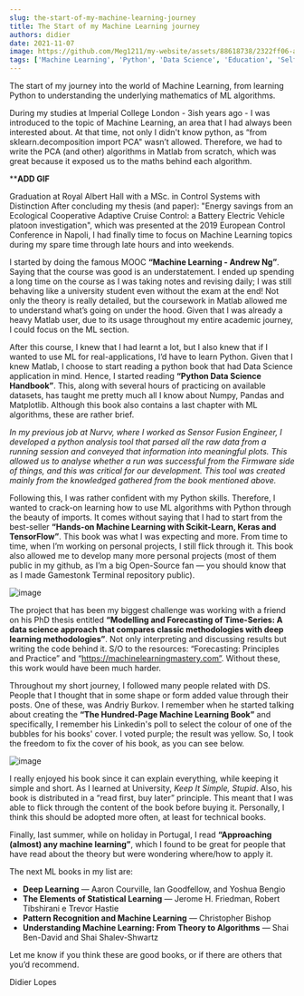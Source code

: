 ```yaml
---
slug: the-start-of-my-machine-learning-journey
title: The Start of my Machine Learning journey
authors: didier
date: 2021-11-07
image: https://github.com/Meg1211/my-website/assets/88618738/2322ff06-a803-458c-9402-6c8ed5cdde27
tags: ['Machine Learning', 'Python', 'Data Science', 'Education', 'Self-Learning']
---
```


The start of my journey into the world of Machine Learning, from learning Python to understanding the underlying mathematics of ML algorithms.

<!-- truncate -->

During my studies at Imperial College London - 3ish years ago - I was introduced to the topic of Machine Learning, an area that I had always been interested about. At that time, not only I didn't know python, as “from sklearn.decomposition import PCA" wasn’t allowed. Therefore, we had to write the PCA (and other) algorithms in Matlab from scratch, which was great because it exposed us to the maths behind each algorithm.

****ADD GIF**

Graduation at Royal Albert Hall with a MSc. in Control Systems with Distinction
After concluding my thesis (and paper): "Energy savings from an Ecological Cooperative Adaptive Cruise Control: a Battery Electric Vehicle platoon investigation", which was presented at the 2019 European Control Conference in Napoli, I had finally time to focus on Machine Learning topics during my spare time through late hours and into weekends.

I started by doing the famous MOOC **“Machine Learning - Andrew Ng”**. Saying that the course was good is an understatement. I ended up spending a long time on the course as I was taking notes and revising daily; I was still behaving like a university student even without the exam at the end! Not only the theory is really detailed, but the coursework in Matlab allowed me to understand what’s going on under the hood. Given that I was already a heavy Matlab user, due to its usage throughout my entire academic journey, I could focus on the ML section.

After this course, I knew that I had learnt a lot, but I also knew that if I wanted to use ML for real-applications, I’d have to learn Python. Given that I knew Matlab, I choose to start reading a python book that had Data Science application in mind. Hence, I started reading **“Python Data Science Handbook”**. This, along with several hours of practicing on available datasets, has taught me pretty much all I know about Numpy, Pandas and Matplotlib. Although this book also contains a last chapter with ML algorithms, these are rather brief.

_In my previous job at Nurvv, where I worked as Sensor Fusion Engineer, I developed a python analysis tool that parsed all the raw data from a running session and conveyed that information into meaningful plots. This allowed us to analyse whether a run was successful from the Firmware side of things, and this was critical for our development. This tool was created mainly from the knowledged gathered from the book mentioned above._

Following this, I was rather confident with my Python skills. Therefore, I wanted to crack-on learning how to use ML algorithms with Python through the beauty of imports. It comes without saying that I had to start from the best-seller **“Hands-on Machine Learning with Scikit-Learn, Keras and TensorFlow”**. This book was what I was expecting and more. From time to time, when I’m working on personal projects, I still flick through it. This book also allowed me to develop many more personal projects (most of them public in my github, as I’m a big Open-Source fan — you should know that as I made Gamestonk Terminal repository public).

![image](https://github.com/Meg1211/my-website/assets/88618738/67fd7bfc-74f2-4b96-8183-f899428da63f)

The project that has been my biggest challenge was working with a friend on his PhD thesis entitled **“Modelling and Forecasting of Time-Series: A data science approach that compares classic methodologies with deep learning methodologies”**. Not only interpreting and discussing results but writing the code behind it. S/O to the resources: “Forecasting: Principles and Practice” and “https://machinelearningmastery.com”. Without these, this work would have been much harder.

Throughout my short journey, I followed many people related with DS. People that I thought that in some shape or form added value through their posts. One of these, was Andriy Burkov. I remember when he started talking about creating the **“The Hundred-Page Machine Learning Book”** and specifically, I remember his Linkedin's poll to select the colour of one of the bubbles for his books' cover. I voted purple; the result was yellow. So, I took the freedom to fix the cover of his book, as you can see below.

![image](https://github.com/Meg1211/my-website/assets/88618738/2322ff06-a803-458c-9402-6c8ed5cdde27)

I really enjoyed his book since it can explain everything, while keeping it simple and short. As I learned at University, _Keep It Simple, Stupid_. Also, his book is distributed in a “read first, buy later” principle. This meant that I was able to flick through the content of the book before buying it. Personally, I think this should be adopted more often, at least for technical books.

Finally, last summer, while on holiday in Portugal, I read **“Approaching (almost) any machine learning”**, which I found to be great for people that have read about the theory but were wondering where/how to apply it.

The next ML books in my list are:
- **Deep Learning** — Aaron Courville, Ian Goodfellow, and Yoshua Bengio
- **The Elements of Statistical Learning** — Jerome H. Friedman, Robert Tibshirani e Trevor Hastie
- **Pattern Recognition and Machine Learning** — Christopher Bishop
- **Understanding Machine Learning: From Theory to Algorithms** — Shai Ben-David and Shai Shalev-Shwartz

Let me know if you think these are good books, or if there are others that you’d recommend.

Didier Lopes
